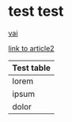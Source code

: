 # test test

[vai](../test-chapter/article2.md#this-is-my-h1)


[link to article2](article2.md#this-is-my-h1)


|Test table|
|-|
|lorem|
|ipsum|
|dolor|

